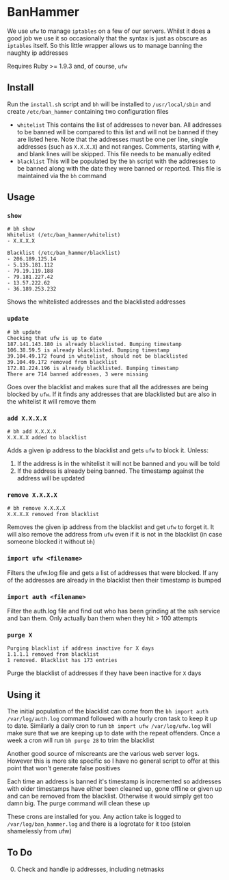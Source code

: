 # BanHammer

We use `ufw` to manage `iptables` on a few of our servers. Whilst it does a good job we use it so occasionally that the syntax is just as obscure as `iptables` itself. So this little wrapper allows us to manage banning the naughty ip addresses

Requires Ruby >= 1.9.3 and, of course, `ufw`

## Install

Run the `install.sh` script and `bh` will be installed to `/usr/local/sbin` and create `/etc/ban_hammer` containing two configuration files

* `whitelist` This contains the list of addresses to never ban. All addresses to be banned will be compared to this list and will not be banned if they are listed here. Note that the addresses must be one per line, single addresses (such as `X.X.X.X`) and not ranges. Comments, starting with `#`, and blank lines will be skipped. This file needs to be manually edited
* `blacklist` This will be populated by the `bh` script with the addresses to be banned along with the date they were banned or reported. This file is maintained via the `bh` command

## Usage

### `show`

	# bh show
	Whitelist (/etc/ban_hammer/whitelist)
	- X.X.X.X
	
	Blacklist (/etc/ban_hammer/blacklist)
	- 206.189.125.14
	- 5.135.181.112
	- 79.19.119.188
	- 79.181.227.42
	- 13.57.222.62
	- 36.189.253.232

Shows the whitelisted addresses and the blacklisted addresses

### `update`

	# bh update
	Checking that ufw is up to date
	187.141.143.180 is already blacklisted. Bumping timestamp
	106.38.59.5 is already blacklisted. Bumping timestamp
	39.104.49.172 found in whitelist, should not be blacklisted
	39.104.49.172 removed from blacklist
	172.81.224.196 is already blacklisted. Bumping timestamp
	There are 714 banned addresses, 3 were missing

Goes over the blacklist and makes sure that all the addresses are being blocked by `ufw`. If it finds any addresses that are blacklisted but are also in the whitelist it will remove them

### `add X.X.X.X`

	# bh add X.X.X.X
	X.X.X.X added to blacklist

Adds a given ip address to the blacklist and gets `ufw` to block it. Unless:

1. If the address is in the whitelist it will not be banned and you will be told
2. If the address is already being banned. The timestamp against the address will be updated

### `remove X.X.X.X`

	# bh remove X.X.X.X
	X.X.X.X removed from blacklist

Removes the given ip address from the blacklist and get `ufw` to forget it. It will also remove the address from `ufw` even if it is not in the blacklist (in case someone blocked it without `bh`)

### `import ufw <filename>`

Filters the ufw.log file and gets a list of addresses that were blocked. If any of the addresses are already in the blacklist then their timestamp is bumped

### `import auth <filename>`

Filter the auth.log file and find out who has been grinding at the ssh service and ban them. Only actually ban them when they hit > 100 attempts

### `purge X`

	Purging blacklist if address inactive for X days
	1.1.1.1 removed from blacklist
	1 removed. Blacklist has 173 entries

Purge the blacklist of addresses if they have been inactive for `X` days

## Using it

The initial population of the blacklist can come from the `bh import auth /var/log/auth.log` command followed with a hourly cron task to keep it up to date. Similarly a daily cron to run `bh import ufw /var/log/ufw.log` will make sure that we are keeping up to date with the repeat offenders. Once a week a cron will run `bh purge 28` to trim the blacklist

Another good source of miscreants are the various web server logs. However this is more site specific so I have no general script to offer at this point that won't generate false positives

Each time an address is banned it's timestamp is incremented so addresses with older timestamps have either been cleaned up, gone offline or given up and can be removed from the blacklist. Otherwise it would simply get too damn big. The purge command will clean these up

These crons are installed for you. Any action take is logged to `/var/log/ban_hammer.log` and there is a logrotate for it too (stolen shamelessly from ufw)

## To Do

0. Check and handle ip addresses, including netmasks
